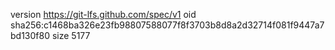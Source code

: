 version https://git-lfs.github.com/spec/v1
oid sha256:c1468ba326e23fb98807588077f8f3703b8d8a2d32714f081f9447a7bd130f80
size 5177
